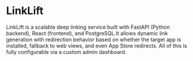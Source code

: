 # LinkLift
LinkLift is a scalable deep linking service built with FastAPI (Python backend), React (frontend), and PostgreSQL.It allows dynamic link generation with redirection behavior based on whether the target app is installed, fallback to web views, and even App Store redirects. All of this is fully configurable via a custom admin dashboard.
